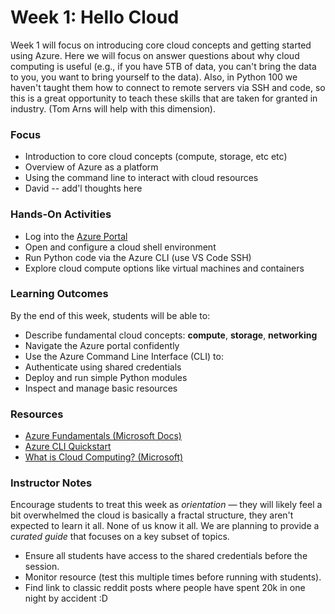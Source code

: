 # Week 1: Hello Cloud

Week 1 will focus on introducing core cloud concepts and getting started using Azure. Here we will focus on answer questions about why cloud computing is useful (e.g., if you have 5TB of data, you can't bring the data to you, you want to bring yourself to the data). Also, in Python 100 we haven't taught them how to connect to remote servers via SSH and code, so this is a great opportunity to teach these skills that are taken for granted in industry. (Tom Arns will help with this dimension). 

###  Focus
- Introduction to core cloud concepts (compute, storage, etc etc)
- Overview of Azure as a platform
- Using the command line to interact with cloud resources
- David -- add'l thoughts here


### Hands-On Activities
- Log into the [Azure Portal](https://portal.azure.com/) 
- Open and configure a cloud shell environment
- Run Python code via the Azure CLI (use VS Code SSH)
- Explore cloud compute options like virtual machines and containers

### Learning Outcomes
By the end of this week, students will be able to:
- Describe fundamental cloud concepts: **compute**, **storage**, **networking**
- Navigate the Azure portal confidently
-  Use the Azure Command Line Interface (CLI) to:
  - Authenticate using shared credentials
  - Deploy and run simple Python modules
  - Inspect and manage basic resources

### Resources
- [Azure Fundamentals (Microsoft Docs)](https://learn.microsoft.com/en-us/training/paths/azure-fundamentals/)
- [Azure CLI Quickstart](https://learn.microsoft.com/en-us/cli/azure/get-started-with-azure-cli)
- [What is Cloud Computing? (Microsoft)](https://azure.microsoft.com/en-us/resources/cloud-computing-dictionary/what-is-cloud-computing/)

### Instructor Notes
Encourage students to treat this week as *orientation* — they will likely feel a bit overwhelmed the cloud is basically a fractal structure, they aren't expected to learn it all. None of us know it all. We are planning to provide a *curated guide* that focuses on a key subset of topics.

- Ensure all students have access to the shared credentials before the session.
- Monitor resource (test this multiple times before running with students).
- Find link to classic reddit posts where people have spent 20k in one night by accident :D 
